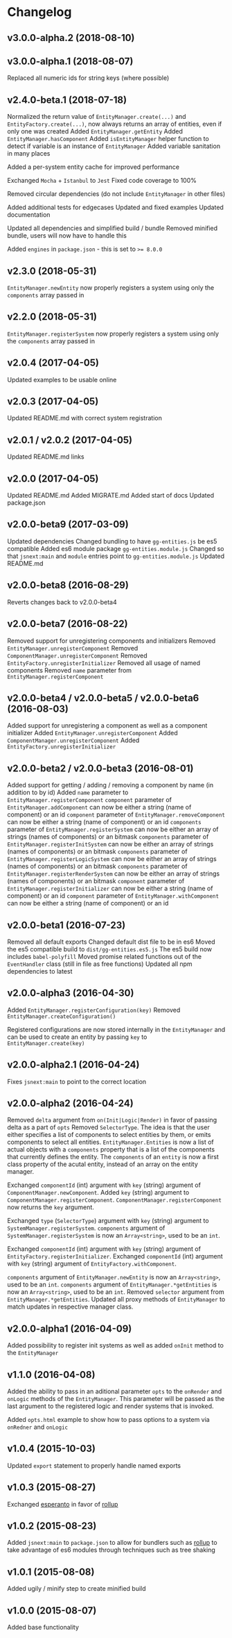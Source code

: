 # Changelog

## v3.0.0-alpha.2 (2018-08-10)

## v3.0.0-alpha.1 (2018-08-07)

Replaced all numeric ids for string keys (where possible)

## v2.4.0-beta.1 (2018-07-18)

Normalized the return value of `EntityManager.create(...)` and `EntityFactory.create(...)`, now always returns an array of entities, even if only one was created
Added `EntityManager.getEntity`
Added `EntityManager.hasComponent`
Added `isEntityManager` helper function to detect if variable is an instance of `EntityManager`
Added variable sanitation in many places

Added a per-system entity cache for improved performance

Exchanged `Mocha` + `Istanbul` to `Jest`
Fixed code coverage to 100%

Removed circular dependencies (do not include `EntityManager` in other files)

Added additional tests for edgecases
Updated and fixed examples
Updated documentation

Updated all dependencies and simplified build / bundle
Removed minified bundle, users will now have to handle this

Added `engines` in `package.json` - this is set to `>= 8.0.0`

## v2.3.0 (2018-05-31)

`EntityManager.newEntity` now properly registers a system using only the `components` array passed in

## v2.2.0 (2018-05-31)

`EntityManager.registerSystem` now properly registers a system using only the `components` array passed in

## v2.0.4 (2017-04-05)

Updated examples to be usable online

## v2.0.3 (2017-04-05)

Updated README.md with correct system registration

## v2.0.1 / v2.0.2 (2017-04-05)

Updated README.md links

## v2.0.0 (2017-04-05)

Updated README.md
Added MIGRATE.md
Added start of docs
Updated package.json

## v2.0.0-beta9 (2017-03-09)

Updated dependencies
Changed bundling to have `gg-entities.js` be es5 compatible
Added es6 module package `gg-entities.module.js`
Changed so that `jsnext:main` and `module` entries point to `gg-entities.module.js`
Updated README.md

## v2.0.0-beta8 (2016-08-29)

Reverts changes back to v2.0.0-beta4

## v2.0.0-beta7 (2016-08-22)

Removed support for unregistering components and initializers
Removed `EntityManager.unregisterComponent`
Removed `ComponentManager.unregisterComponent`
Removed `EntityFactory.unregisterInitializer`
Removed all usage of named components
Removed `name` parameter from `EntityManager.registerComponent`

## v2.0.0-beta4 / v2.0.0-beta5 / v2.0.0-beta6 (2016-08-03)

Added support for unregistering a component as well as a component initializer
Added `EntityManager.unregisterComponent`
Added `ComponentManager.unregisterComponent`
Added `EntityFactory.unregisterInitializer`

## v2.0.0-beta2 / v2.0.0-beta3 (2016-08-01)

Added support for getting / adding / removing a component by name (in addition to by id)
Added `name` parameter to `EntityManager.registerComponent`
`component` parameter of `EntityManager.addComponent` can now be either a string (name of component) or an id
`component` parameter of `EntityManager.removeComponent` can now be either a string (name of component) or an id
`components` parameter of `EntityManager.registerSystem` can now be either an array of strings (names of components) or an bitmask
`components` parameter of `EntityManager.registerInitSystem` can now be either an array of strings (names of components) or an bitmask
`components` parameter of `EntityManager.registerLogicSystem` can now be either an array of strings (names of components) or an bitmask
`components` parameter of `EntityManager.registerRenderSystem` can now be either an array of strings (names of components) or an bitmask
`component` parameter of `EntityManager.registerInitializer` can now be either a string (name of component) or an id
`component` parameter of `EntityManager.withComponent` can now be either a string (name of component) or an id

## v2.0.0-beta1 (2016-07-23)

Removed all default exports
Changed default dist file to be in es6
Moved the es5 compatible build to `dist/gg-entities.es5.js`
The es5 build now includes `babel-polyfill`
Moved promise related functions out of the `EventHandler` class (still in file as free functions)
Updated all npm dependencies to latest

## v2.0.0-alpha3 (2016-04-30)

Added `EntityManager.registerConfiguration(key)` 
Removed `EntityManager.createConfiguration()`

Registered configurations are now stored internally in the `EntityManager`
and can be used to create an entity by passing `key` to `EntityManager.create(key)`

## v2.0.0-alpha2.1 (2016-04-24)

Fixes `jsnext:main` to point to the correct location

## v2.0.0-alpha2 (2016-04-24)

Removed `delta` argument from `on(Init|Logic|Render)` in favor of passing delta as a part of `opts`
Removed `SelectorType`. The idea is that the user either specifies a list of components to select entities by them, or emits components to select all entities.
`EntityManager.Entities` is now a list of actual objects with a `components` property that is a list of the components that currently defines the entity.
The `components` of an `entity` is now a first class property of the acutal entity, instead of an array on the entity manager.

Exchanged `componentId` (int) argument with `key` (string) argument of `ComponentManager.newComponent`.
Added `key` (string) argument to `ComponentManager.registerComponent`.
`ComponentManager.registerComponent` now returns the `key` argument.

Exchanged `type` (`SelectorType`) argument with `key` (string) argument to `SystemManager.registerSystem`.
`components` argument of `SystemManager.registerSystem` is now an `Array<string>`, used to be an `int`.

Exchanged `componentId` (int) argument with `key` (string) argument of `EntityFactory.registerInitializer`.
Exchanged `componentId` (int) argument with `key` (string) argument of `EntityFactory.withComponent`.

`components` argument of `EntityManager.newEntity` is now an `Array<string>`, used to be an `int`.
`components` argument of `EntityManager.*getEntities` is now an `Array<string>`, used to be an `int`.
Removed `selector` argument from `EntityManager.*getEntities`.
Updated all proxy methods of `EntityManager` to match updates in respective manager class.

## v2.0.0-alpha1 (2016-04-09)

Added possibility to register init systems as well as added `onInit` method to the `EntityManager`

## v1.1.0 (2016-04-08)
Added the ability to pass in an aditional parameter `opts` to the `onRender` and `onLogic` methods of the `EntityManager`. This parameter will be passed as the last argument to the registered logic and render systems that is invoked.

Added `opts.html` example to show how to pass options to a system via `onRedner` and `onLogic`

## v1.0.4 (2015-10-03)
Updated `export` statement to properly handle named exports

## v1.0.3 (2015-08-27)

Exchanged [esperanto](https://github.com/esperantojs/esperanto) in favor of [rollup](https://github.com/rollup/rollup)

## v1.0.2 (2015-08-23)

Added `jsnext:main` to `package.json` to allow for bundlers such as [rollup](https://github.com/rollup/rollup) to take advantage of es6 modules through techniques such as tree shaking

## v1.0.1 (2015-08-08)

Added ugily / minify step to create minified build

## v1.0.0 (2015-08-07)

Added base functionality